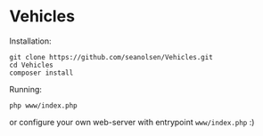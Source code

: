 # Vehicles


Installation:
```
git clone https://github.com/seanolsen/Vehicles.git
cd Vehicles
composer install
```

Running:
```
php www/index.php 
```
or configure your own web-server with entrypoint ```www/index.php``` :)
